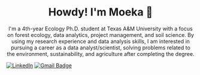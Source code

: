 <h1 align="center">Howdy! I'm Moeka 👋</h1>

<p align="center">
I'm a 4th-year Ecology Ph.D. student at Texas A&M University with a focus on forest ecology, data analytics, project management, and soil science. By using my research experience and data analysis skills, I am interested in pursuing a career as a data analyst/scientist, solving problems related to the environment, sustainability, and agriculture after completing the degree. 
</p>


<div align="left">

[![Linkedln](https://img.shields.io/badge/LinkedIn-0077B5?style=flat-square&logo=linkedin&logoColor=white)](https://www.linkedin.com/in/moeka-ono/)
[![Gmail Badge](https://img.shields.io/badge/-Gmail-c14438?style=flat-square&logo=Gmail&logoColor=white&link=mailto:mono@tamu.edu)](mailto:mono@tamu.edu)

